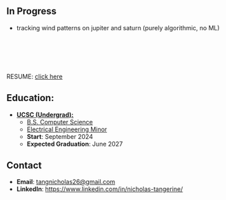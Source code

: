 ## In Progress
 - tracking wind patterns on jupiter and saturn (purely algorithmic, no ML)
<br/>
<br/>
<br/>
<br/>

RESUME: [click here](https://github.com/nicholas-tangerine/resume/blob/main/resume.pdf)<br/>

## Education:
- <ins>**UCSC (Undergrad):**</ins>
  - <ins>B.S. Computer Science</ins>
  - <ins>Electrical Engineering Minor<ins/>
  - **Start**: September 2024
  - **Expected Graduation**: June 2027

## Contact
- **Email**: tangnicholas26@gmail.com
- **LinkedIn**: https://www.linkedin.com/in/nicholas-tangerine/

<!--
**nicholas-tangerine/nicholas-tangerine** is a ✨ _special_ ✨ repository because its `README.md` (this file) appears on your GitHub profile.

Here are some ideas to get you started:

- 🔭 I’m currently working on ...
- 🌱 I’m currently learning ...
- 👯 I’m looking to collaborate on ...
- 🤔 I’m looking for help with ...
- 💬 Ask me about ...
- 📫 How to reach me: ...
- 😄 Pronouns: ...
- ⚡ Fun fact: ...
-->
